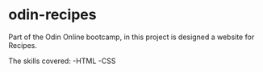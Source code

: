 # odin-recipes
Part of the Odin Online bootcamp, in this project is designed a website for Recipes.

The skills covered:
 -HTML
 -CSS